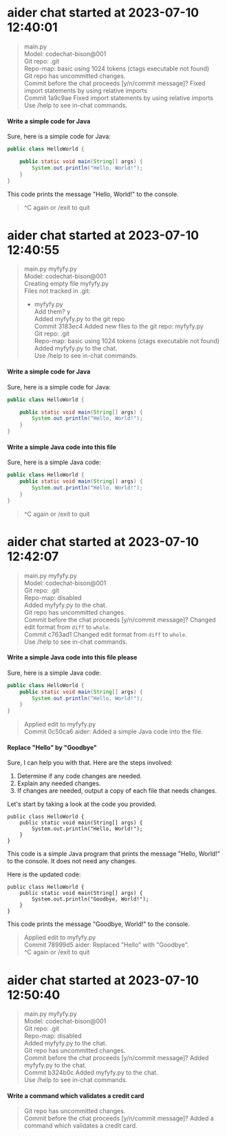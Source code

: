 
# aider chat started at 2023-07-10 12:40:01

> main.py  
> Model: codechat-bison@001  
> Git repo: .git  
> Repo-map: basic using 1024 tokens (ctags executable not found)  
> Git repo has uncommitted changes.  
> Commit before the chat proceeds [y/n/commit message]? Fixed import statements by using relative imports  
> Commit 1a9c9ae Fixed import statements by using relative imports  
> Use /help to see in-chat commands.  

#### Write a simple code for Java  

Sure, here is a simple code for Java:

```java
public class HelloWorld {

    public static void main(String[] args) {
        System.out.println("Hello, World!");
    }
}
```

This code prints the message "Hello, World!" to the console.

> ^C again or /exit to quit  

# aider chat started at 2023-07-10 12:40:55

> main.py myfyfy.py  
> Model: codechat-bison@001  
> Creating empty file myfyfy.py  
> Files not tracked in .git:  
> - myfyfy.py  
> Add them? y  
> Added myfyfy.py to the git repo  
> Commit 3183ec4 Added new files to the git repo: myfyfy.py  
> Git repo: .git  
> Repo-map: basic using 1024 tokens (ctags executable not found)  
> Added myfyfy.py to the chat.  
> Use /help to see in-chat commands.  

#### Write a simple code for Java  

Sure, here is a simple code for Java:

```java
public class HelloWorld {

    public static void main(String[] args) {
        System.out.println("Hello, World!");
    }
}
```


#### Write a simple Java code into this file  

Sure, here is a simple Java code:

```java
public class HelloWorld {
    public static void main(String[] args) {
        System.out.println("Hello, World!");
    }
}
```

> ^C again or /exit to quit  

# aider chat started at 2023-07-10 12:42:07

> main.py myfyfy.py  
> Model: codechat-bison@001  
> Git repo: .git  
> Repo-map: disabled  
> Added myfyfy.py to the chat.  
> Git repo has uncommitted changes.  
> Commit before the chat proceeds [y/n/commit message]? Changed edit format from `diff` to `whole`.  
> Commit c763ad1 Changed edit format from `diff` to `whole`.  
> Use /help to see in-chat commands.  

#### Write a simple Java code into this file please  

Sure, here is a simple Java code:

```java
public class HelloWorld {
    public static void main(String[] args) {
        System.out.println("Hello, World!");
    }
}
```

> Applied edit to myfyfy.py  
> Commit 0c50ca6 aider: Added a simple Java code into the file.  

#### Replace "Hello" by "Goodbye"  

Sure, I can help you with that. Here are the steps involved:

1. Determine if any code changes are needed.
2. Explain any needed changes.
3. If changes are needed, output a copy of each file that needs changes.

Let's start by taking a look at the code you provided.

```
public class HelloWorld {
    public static void main(String[] args) {
        System.out.println("Hello, World!");
    }
}
```

This code is a simple Java program that prints the message "Hello, World!" to the console. It does not need any changes.

Here is the updated code:

```
public class HelloWorld {
    public static void main(String[] args) {
        System.out.println("Goodbye, World!");
    }
}
```

This code prints the message "Goodbye, World!" to the console.

> Applied edit to myfyfy.py  
> Commit 78999d5 aider: Replaced "Hello" with "Goodbye".  
> ^C again or /exit to quit  

# aider chat started at 2023-07-10 12:50:40

> main.py myfyfy.py  
> Model: codechat-bison@001  
> Git repo: .git  
> Repo-map: disabled  
> Added myfyfy.py to the chat.  
> Git repo has uncommitted changes.  
> Commit before the chat proceeds [y/n/commit message]? Added myfyfy.py to the chat.  
> Commit b324b0c Added myfyfy.py to the chat.  
> Use /help to see in-chat commands.  

#### Write a command which validates a credit card  
> Git repo has uncommitted changes.  
> Commit before the chat proceeds [y/n/commit message]? Added a command which validates a credit card.  
